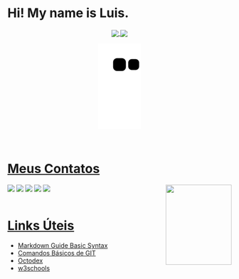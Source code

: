 <!DOCTYPE html>
<html lang="en">
<head>
    <meta charset="UTF-8">
    <meta http-equiv="X-UA-Compatible" content="IE=edge">
    <meta name="viewport" content="width=device-width, initial-scale=1.0">
</head>
<body>
    <h1> Hi! My name is Luis. </h1>

<div  align="center">
  <a href="https://github.com/Lrrsouza">
  <img height="180em"   align="center" src="https://github-readme-stats.vercel.app/api?username=Lrrsouza&show_icons=true&theme=react&include_all_commits=true&count_private=true"/>
  <img height="180em"  align="center" src="https://github-readme-stats.vercel.app/api/top-langs/?username=Lrrsouza&layout=compact&langs_count=10&theme=react" />
  
  ![Snake animation](https://github.com/Lrrsouza/Lrrsouza/blob/output/github-contribution-grid-snake.svg)
</div> <br>

   <h1> Meus Contatos </h1>
   
   <img align="right" width="148" height="180" src="https://octodex.github.com/images/codercat.jpg">
   
  <div>
    <a href="mailto:luisricardoramos0102@gmail.com"><img src="https://img.icons8.com/color/48/000000/send.png"/></a>
    <a href="https://www.linkedin.com/in/lrrsouza/"><img src="https://img.icons8.com/fluency/48/000000/linkedin.png"/></a>
    <a href="https://t.me/lrrsouza"><img src="https://img.icons8.com/color/48/000000/telegram-app--v1.png"/></a>
    <a href=""><img src="https://img.icons8.com/plasticine/48/000000/discord-logo.png"/></a>
    <a href=""><img src="https://img.icons8.com/doodle/48/000000/whatsapp.png"/>
  </div> <br>
  
  
 <h1> Links Úteis </h1>

<ul>
	<li><a href="https://www.markdownguide.org/basic-syntax/" target="_blank"> Markdown Guide Basic Syntax</a></li>
	<li><a href="https://www.hostinger.com.br/tutoriais/comandos-basicos-de-git/" target="_blank">Comandos Básicos de GIT</a></li> 
	<li><a href="https://octodex.github.com/" target="_blank">Octodex</a></li>
	<li><a href="https://www.w3schools.com/" target="_blank">w3schools</a></li>
	
</ul>
 
</body>
</html>
 
